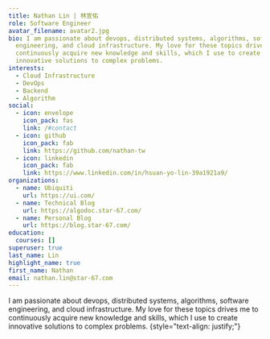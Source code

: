 ```yaml
---
title: Nathan Lin | 林宣佑
role: Software Engineer
avatar_filename: avatar2.jpg
bio: I am passionate about devops, distributed systems, algorithms, software
  engineering, and cloud infrastructure. My love for these topics drives me to
  continuously acquire new knowledge and skills, which I use to create
  innovative solutions to complex problems.
interests:
  - Cloud Infrastructure
  - DevOps
  - Backend
  - Algorithm
social:
  - icon: envelope
    icon_pack: fas
    link: /#contact
  - icon: github
    icon_pack: fab
    link: https://github.com/nathan-tw
  - icon: linkedin
    icon_pack: fab
    link: https://www.linkedin.com/in/hsuan-yo-lin-39a1921a9/
organizations:
  - name: Ubiquiti
    url: https://ui.com/
  - name: Technical Blog
    url: https://algodoc.star-67.com/
  - name: Personal Blog
    url: https://blog.star-67.com/
education:
  courses: []
superuser: true
last_name: Lin
highlight_name: true
first_name: Nathan
email: nathan.lin@star-67.com
---
```

I am passionate about devops, distributed systems, algorithms, software
engineering, and cloud infrastructure. My love for these topics drives me to
continuously acquire new knowledge and skills, which I use to create
innovative solutions to complex problems.
{style="text-align: justify;"}
